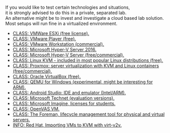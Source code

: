 <html>
<body>
<p class="blabla">
If you would like to test certain technologies and situations,<br>
it is strongly advised to do this in a private, separated lab.<br>
An alternative might be to invest and investigate a cloud based lab solution.<br>
Most setups will run fine in a virtualized environment.<br>

<ul class="blablalisting">
<li><a href="https://www.vmware.com/go/get-free-esxi">CLASS: VMWare ESXi (free license).</a></li>
<li><a href="http://www.vmware.com/go/tryplayer">CLASS: VMware Player (free).</a></li>
<li><a href="http://www.vmware.com/be/products/workstation.html">CLASS: VMware Workstation (commercial).</li>
<li><a href="https://technet.microsoft.com/hyper-v-server-docs/Hyper-V-Server-2016">CLASS: Microsoft Hyper-V Server 2016.</a></li>
<li><a href="https://technet.microsoft.com/en-us/library/hh833684(v=ws.11).aspx">CLASS: Microsoft Hyper-V Server (free/commercial).</a></li>
<li><a href="http://www.linux-kvm.org">CLASS: Linux KVM - included in most popular Linux distributions (free).</li>
<li><a href="http://www.proxmox.com">CLASS: Proxmox: server virtualization with KVM and Linux containers (free/commercial).</a></li>
<li><a href="https://www.virtualbox.org">CLASS: Oracle VirtualBox (free).</a></li>
<li><a href="https://qemu.weilnetz.de">CLASS: QEMU for Windows (experimental, might be interesting for ARM).</a></li>
<li><a href="https://developer.android.com/studio/index.html">CLASS: Android Studio: IDE and emulator (Intel/ARM).</a></li>
<li><a href="https://www.microsoft.com/en-us/evalcenter">CLASS: Microsoft Technet (evaluation versions).</a></li>
<li><a href="https://imagine.microsoft.com/en-us">CLASS: Microsoft Imagine, licenses for students.</a></li>
<li><a href="http://www.openvas.org/vm.html">CLASS: OpenVAS VM.</a></li>
<li><a href="https://www.theforeman.org/">CLASS: The Foreman, lifecycle management tool for physical and virtual servers.</a></li>
<li><a href="https://www.redhat.com/en/blog/importing-vms-kvm-virt-v2v?utm_medium=Email&utm_campaign=weekly&sc_cid=701f2000000ZyfwAAC">INFO: Red Hat, Importing VMs to KVM with virt-v2v.</a></li>
</ul>
</p>
</body>
</html>
